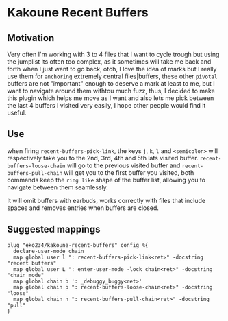 # Kakoune Recent Buffers

## Motivation
Very often I'm working with 3 to 4 files that I want to cycle trough but using the
jumplist its often too complex, as it sometimes will take me back and forth when I just
want to go back, otoh, I love the idea of marks but I really use them for `anchoring` extremely
central files|buffers, these other `pivotal` buffers are not "important" enough to deserve a mark
at least to me, but I want to navigate around them withtou much fuzz, thus, I decided to make this
plugin which helps me move as I want and also lets me pick between the last 4 buffers I visited
very easily, I hope other people would find it useful.

## Use
when firing `recent-buffers-pick-link`, the keys `j`, `k`, `l` and `<semicolon>` will
respectively take you to the 2nd, 3rd, 4th and 5th lats visited buffer. `recent-buffers-loose-chain`
will go to the previous visited buffer and `recent-buffers-pull-chain` will get you to the first
buffer you visited, both commands keep the `ring like` shape of the buffer list, allowing you
to navigate between them seamlessly.

It will omit buffers with earbuds, works correctly with files that include spaces and
removes entries when buffers are closed.

## Suggested mappings
``` kakoune
plug "eko234/kakoune-recent-buffers" config %{
  declare-user-mode chain
  map global user l ": recent-buffers-pick-link<ret>" -docstring "recent buffers"
  map global user L ": enter-user-mode -lock chain<ret>" -docstring "chain mode"
  map global chain b ': _debuggy_buggy<ret>'
  map global chain p ": recent-buffers-loose-chain<ret>" -docstring "loose"
  map global chain n ": recent-buffers-pull-chain<ret>" -docstring "pull"
}
```
